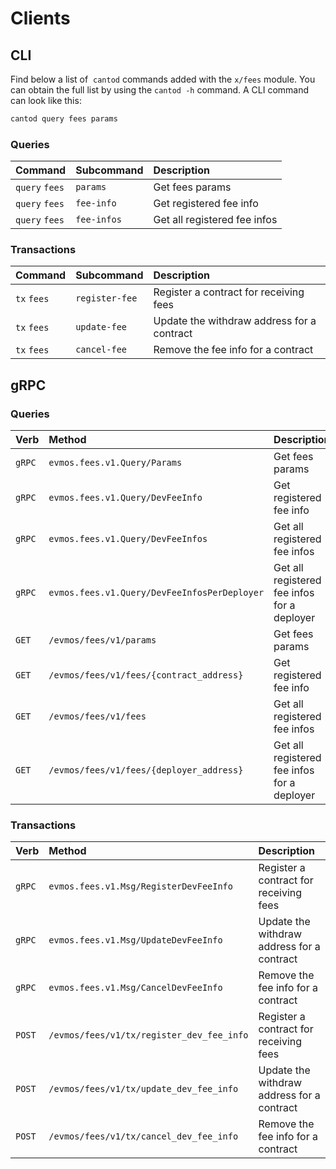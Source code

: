 <!--
order: 8
-->

# Clients

## CLI

Find below a list of  `cantod` commands added with the  `x/fees` module. You can obtain the full list by using the `cantod -h` command. A CLI command can look like this:

```bash
cantod query fees params
```

### Queries

| Command        | Subcommand    | Description                    |
| :------------- | :------------ | :----------------------------- |
| `query` `fees` | `params`      | Get fees params                |
| `query` `fees` | `fee-info`    | Get registered fee info        |
| `query` `fees` | `fee-infos`   | Get all registered fee infos   |

### Transactions

| Command     | Subcommand      | Description                                |
| :---------- | :-------------- | :----------------------------------------- |
| `tx` `fees` | `register-fee`  | Register a contract for receiving fees     |
| `tx` `fees` | `update-fee`    | Update the withdraw address for a contract |
| `tx` `fees` | `cancel-fee`    | Remove the fee info for a contract         |

## gRPC

### Queries

| Verb   | Method                                       | Description                                 |
| :----- | :------------------------------------------- | :------------------------------------------ |
| `gRPC` | `evmos.fees.v1.Query/Params`                 | Get fees params                             |
| `gRPC` | `evmos.fees.v1.Query/DevFeeInfo`             | Get registered fee info                     |
| `gRPC` | `evmos.fees.v1.Query/DevFeeInfos`            | Get all registered fee infos                |
| `gRPC` | `evmos.fees.v1.Query/DevFeeInfosPerDeployer` | Get all registered fee infos for a deployer |
| `GET`  | `/evmos/fees/v1/params`                      | Get fees params                             |
| `GET`  | `/evmos/fees/v1/fees/{contract_address}`     | Get registered fee info                     |
| `GET`  | `/evmos/fees/v1/fees`                        | Get all registered fee infos                |
| `GET`  | `/evmos/fees/v1/fees/{deployer_address}`     | Get all registered fee infos for a deployer |

### Transactions

| Verb   | Method                                    | Description                                |
| :----- | :---------------------------------------- | :----------------------------------------- |
| `gRPC` | `evmos.fees.v1.Msg/RegisterDevFeeInfo`    | Register a contract for receiving fees     |
| `gRPC` | `evmos.fees.v1.Msg/UpdateDevFeeInfo`      | Update the withdraw address for a contract |
| `gRPC` | `evmos.fees.v1.Msg/CancelDevFeeInfo`      | Remove the fee info for a contract         |
| `POST` | `/evmos/fees/v1/tx/register_dev_fee_info` | Register a contract for receiving fees     |
| `POST` | `/evmos/fees/v1/tx/update_dev_fee_info`   | Update the withdraw address for a contract |
| `POST` | `/evmos/fees/v1/tx/cancel_dev_fee_info`   | Remove the fee info for a contract         |

